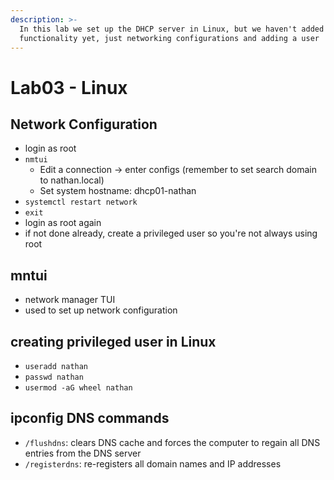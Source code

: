 ```yaml
---
description: >-
  In this lab we set up the DHCP server in Linux, but we haven't added any DHCP
  functionality yet, just networking configurations and adding a user
---
```


# Lab03 - Linux

## Network Configuration

* login as root
* `nmtui`
  * Edit a connection -> enter configs (remember to set search domain to nathan.local)
  * Set system hostname: dhcp01-nathan
* `systemctl restart network`
* `exit`
* login as root again
* if not done already, create a privileged user so you're not always using root

## mntui

* network manager TUI
* used to set up network configuration

## creating privileged user in Linux

* `useradd nathan`
* `passwd nathan`
* `usermod -aG wheel nathan`

## ipconfig DNS commands

* `/flushdns`: clears DNS cache and forces the computer to regain all DNS entries from the DNS server
* `/registerdns`: re-registers all domain names and IP addresses
